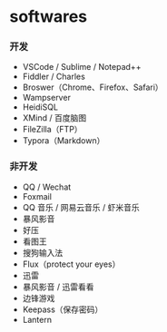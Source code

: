 # softwares

### 开发

- VSCode / Sublime / Notepad++
- Fiddler / Charles
- Broswer（Chrome、Firefox、Safari）
- Wampserver
- HeidiSQL
- XMind / 百度脑图
- FileZilla（FTP）
- Typora（Markdown）

### 非开发

- QQ / Wechat
- Foxmail
- QQ 音乐 / 网易云音乐 / 虾米音乐
- 暴风影音
- 好压
- 看图王
- 搜狗输入法
- Flux（protect your eyes）
- 迅雷
- 暴风影音 / 迅雷看看
- 边锋游戏
- Keepass（保存密码）
- Lantern

